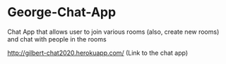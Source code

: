 # George-Chat-App
Chat App that allows user to join various rooms (also, create new rooms) and chat with people in the rooms

http://gilbert-chat2020.herokuapp.com/ (Link to the chat app)
